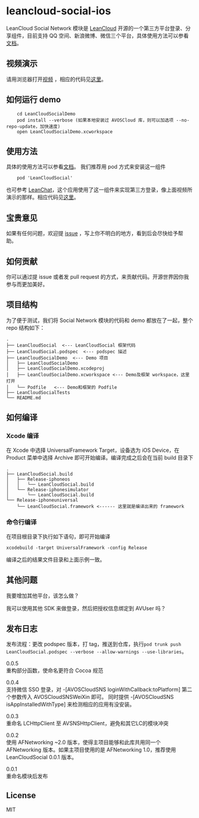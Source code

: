 # leancloud-social-ios

LeanCloud Social Network 模块是 [LeanCloud](https://leancloud.cn) 开源的一个第三方平台登录、分享组件，目前支持 QQ 空间、新浪微博、微信三个平台，具体使用方法可以参看[文档](https://leancloud.cn/docs/sns.html)。

## 视频演示
请用浏览器打开[视频](http://ac-x3o016bx.clouddn.com/a294809feb0c6a8a.mp4) ，相应的代码见[这里](https://github.com/leancloud/leanchat-ios/blob/master/LeanChat/LeanChat/controllers/entry/CDLoginVC.m#L252-L278)。 

## 如何运行 demo

```
 	cd LeanCloudSocialDemo
 	pod install --verbose (如果本地安装过 AVOSCloud 库，则可以加选项 --no-repo-update，加快速度)
 	open LeanCloudSocialDemo.xcworkspace
```

## 使用方法
具体的使用方法可以参看[文档](https://leancloud.cn/docs/sns.html)。
我们推荐用 pod 方式来安装这一组件	
```
	pod 'LeanCloudSocial'
```

也可参考 [LeanChat](https://github.com/leancloud/leanchat-ios)，这个应用使用了这一组件来实现第三方登录，像上面视频所演示的那样。相应代码见[这里](https://github.com/leancloud/leanchat-ios/blob/master/LeanChat/LeanChat/controllers/entry/CDLoginVC.m#L181-L278)。

## 宝贵意见
如果有任何问题，欢迎提 [issue](https://github.com/leancloud/leancloud-social-ios/issues) ，写上你不明白的地方，看到后会尽快给予帮助。

## 如何贡献
你可以通过提 issue 或者发 pull request 的方式，来贡献代码。开源世界因你我参与而更加美好。


## 项目结构
为了便于测试，我们将 Social Network 模块的代码和 demo 都放在了一起，整个 repo 结构如下：

```
.
├── LeanCloudSocial  <--- LeanCloudSocial 框架代码
├── LeanCloudSocial.podspec  <--- podspec 描述
├── LeanCloudSocialDemo  <--- Demo 项目
│   ├── LeanCloudSocialDemo
│   ├── LeanCloudSocialDemo.xcodeproj
│   ├── LeanCloudSocialDemo.xcworkspace <--- Demo及框架 workspace，这里打开
│   └── Podfile   <--- Demo和框架的 Podfile 
├── LeanCloudSocialTests
└── README.md
```

## 如何编译
### Xcode 编译
在 Xcode 中选择 UniversalFramework Target，设备选为 iOS Device，在 Product 菜单中选择 Archive 即可开始编译。编译完成之后会在当前 build 目录下

```
.
├── LeanCloudSocial.build
│   ├── Release-iphoneos
│   │   └── LeanCloudSocial.build
│   └── Release-iphonesimulator
│       └── LeanCloudSocial.build
└── Release-iphoneuniversal
    └── LeanCloudSocial.framework <------ 这里就是编译出来的 framework
```

### 命令行编译
在项目根目录下执行如下语句，即可开始编译

```
xcodebuild -target UniversalFramework -config Release
```

编译之后的结果文件目录和上面示例一致。

## 其他问题
我要增加其他平台，该怎么做？

我可以使用其他 SDK 来做登录，然后把授权信息绑定到 AVUser 吗？

## 发布日志
发布流程：更改 podspec 版本，打 tag，推送到仓库，执行`pod trunk push LeanCloudSocial.podspec --verbose --allow-warnings --use-libraries`。

0.0.5	
重构部分函数，使命名更符合 Cocoa 规范

0.0.4	
支持微信 SSO 登录，对 -[AVOSCloudSNS loginWithCallback:toPlatform] 第二个参数传入 AVOSCloudSNSWeiXin 即可。
同时提供 -[AVOSCloudSNS isAppInstalledWithType] 来检测相应的应用有没安装。

0.0.3	
重命名 LCHttpClient 至 AVSNSHttpClient，避免和其它LC的模块冲突

0.0.2	
使用 AFNetworking ~2.0 版本，使得主项目能够和此库共用同一个 AFNetworking 版本。如果主项目使用的是 AFNetworking 1.0，推荐使用 LeanCloudSocial 0.0.1 版本。

0.0.1	
重命名模块后发布

## License
MIT